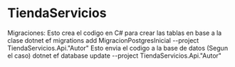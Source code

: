 # TiendaServicios

Migraciones:
Esto crea el codigo en C# para crear las tablas en base a la clase
dotnet ef migrations add MigracionPostgresInicial --project TiendaServicios.Api."Autor"
Esto envia el codigo a la base de datos (Segun el caso)
dotnet ef database update --project TiendaServicios.Api."Autor"

